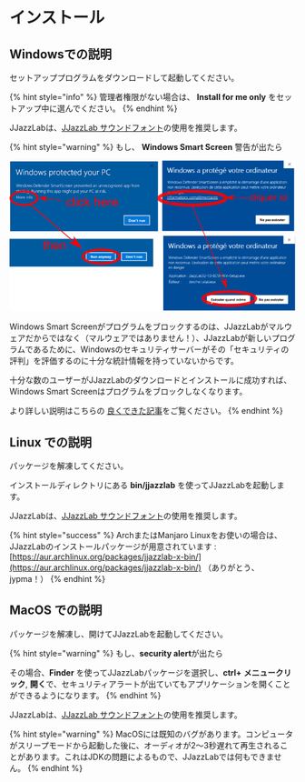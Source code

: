 # インストール

## Windowsでの説明

セットアッププログラムをダウンロードして起動してください。 

{% hint style="info" %}
管理者権限がない場合は、 **Install for me only** をセットアップ中に選んでください。
{% endhint %}

JJazzLabは、[JJazzLab サウンドフォント](configuration/jjazzlab-soundfont/)の使用を推奨します。

{% hint style="warning" %}
もし、 **Windows Smart Screen** 警告が出たら

![](.gitbook/assets/win10smartscreen.png) 

Windows Smart Screenがプログラムをブロックするのは、JJazzLabがマルウェアだからではなく（マルウェアではありません！）、JJazzLabが新しいプログラムであるために、Windowsのセキュリティサーバーがその「セキュリティの評判」を評価するのに十分な統計情報を持っていないからです。

十分な数のユーザーがJJazzLabのダウンロードとインストールに成功すれば、Windows Smart Screenはプログラムをブロックしなくなります。

より詳しい説明はこちらの [良くできた記事](https://www.digitalcitizen.life/what-smartscreen-filter-how-does-it-work)をご覧ください。
{% endhint %}

## Linux での説明

パッケージを解凍してください。 

インストールディレクトリにある **bin/jjazzlab** を使ってJJazzLabを起動します。

JJazzLabは、[JJazzLab サウンドフォント](configuration/jjazzlab-soundfont/)の使用を推奨します。

{% hint style="success" %}
ArchまたはManjaro Linuxをお使いの場合は、JJazzLabのインストールパッケージが用意されています : [https://aur.archlinux.org/packages/jjazzlab-x-bin/](https://aur.archlinux.org/packages/jjazzlab-x-bin/)    （ありがとう、jypma！） 
{% endhint %}

## MacOS での説明

パッケージを解凍し、開けてJJazzLabを起動してください。

{% hint style="warning" %}
もし、**security alert**が出たら

その場合、**Finder** を使ってJJazzLabパッケージを選択し、**ctrl+** **メニュークリック**, **開く**で、セキュリティアラートが出ていてもアプリケーションを開くことができるようになります。
{% endhint %}

JJazzLabは、[JJazzLab サウンドフォント](configuration/jjazzlab-soundfont/)の使用を推奨します。

{% hint style="warning" %}
MacOSには既知のバグがあります。コンピュータがスリープモードから起動した後に、オーディオが2～3秒遅れて再生されることがあります。これはJDKの問題によるもので、JJazzLabでは何もできません。
{% endhint %}


